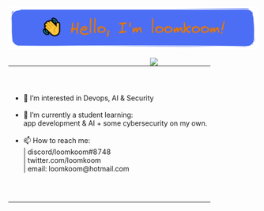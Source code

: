 ![](header.png)

<img align="right" width="43%"
     src="https://github-readme-stats-black-theta-32.vercel.app/api/top-langs/?username=loomkoom&langs_count=10&layout=compact&theme=gruvbox&bg_color=00000000&cache_seconds=1800&size_weight=0.2&count_weight=0.8" /> 
     
<table><tr><td valign="center" height="270">
     <ul>
          <li> 👀 I’m interested in Devops, AI & Security</li> <br/> 
          <li> 🌱 I’m currently a student learning:<br> app development & AI + some cybersecurity on my own.</li> <br/> 
          <li> 📫 How to reach me:<br>| discord/loomkoom#8748 <br/>| twitter.com/loomkoom <br/>| email: loomkoom@hotmail.com</li> 
     </ul> 
</td></tr></table>

<!---
![Top Langs](https://github-readme-stats-black-theta-32.vercel.app/api/top-langs/?username=loomkoom&&langs_count=10&layout=compact&size_weight=0.2&count_weight=0.8)
![willianrod's wakatime stats](https://github-readme-stats-black-theta-32.vercel.app/api/wakatime?username=loomkoom)
![Anurag's GitHub stats](https://github-readme-stats-black-theta-32.vercel.app/api?username=loomkoom)
![trophy](https://github-profile-trophy.vercel.app/?username=loomkoom)
--->
